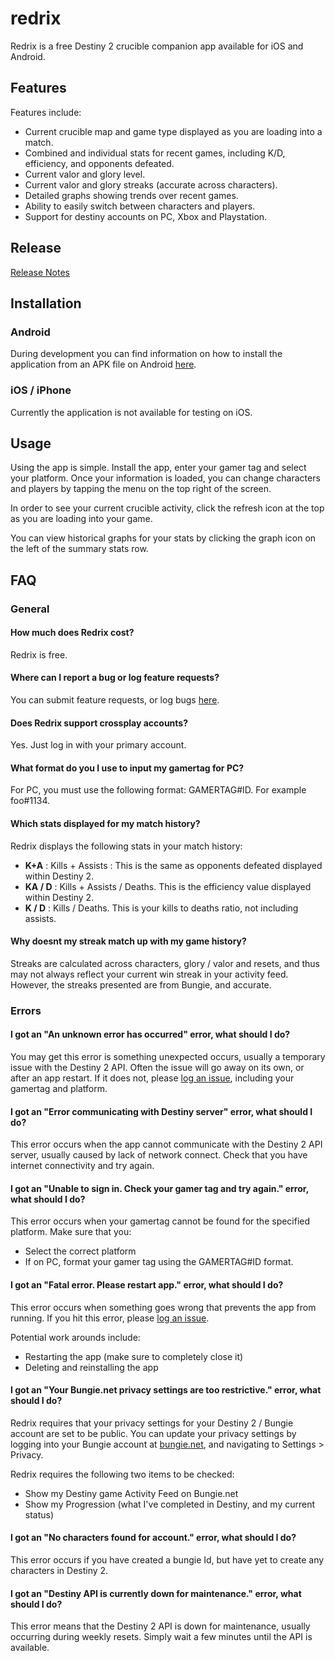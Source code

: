 # redrix
Redrix is a free Destiny 2 crucible companion app available for iOS and Android.

## Features

Features include:
*  Current crucible map and game type displayed as you are loading into a match.
*  Combined and individual stats for recent games, including K/D, efficiency, and opponents defeated.
*  Current valor and glory level.
*  Current valor and glory streaks (accurate across characters).
*  Detailed graphs showing trends over recent games.
*  Ability to easily switch between characters and players.
*  Support for destiny accounts on PC, Xbox and Playstation.

## Release

[Release Notes](RELEASE.md)

## Installation


### Android

During development you can find information on how to install the application from an APK file on Android [here](https://www.lifewire.com/install-apk-on-android-4177185).

### iOS / iPhone

Currently the application is not available for testing on iOS.

## Usage

Using the app is simple. Install the app, enter your gamer tag and select your platform. Once your information is loaded, you can change characters and players by tapping the menu on the top right of the screen.

In order to see your current crucible activity, click the refresh icon at the top as you are loading into your game.

You can view historical graphs for your stats by clicking the graph icon on the left of the summary stats row.

## FAQ

### General

#### How much does Redrix cost?

Redrix is free.

#### Where can I report a bug or log feature requests?

You can submit feature requests, or log bugs [here](https://github.com/mikechambers/redrix/issues).

#### Does Redrix support crossplay accounts?

Yes. Just log in with your primary account.

#### What format do you I use to input my gamertag for PC?

For PC, you must use the following format: GAMERTAG#ID. For example foo#1134.

#### Which stats displayed for my match history?

Redrix displays the following stats in your match history:

*  **K+A** : Kills + Assists : This is the same as opponents defeated displayed within Destiny 2.
*  **KA / D** : Kills + Assists / Deaths. This is the efficiency value displayed within Destiny 2.
*  **K / D** : Kills / Deaths. This is your kills to deaths ratio, not including assists.

#### Why doesnt my streak match up with my game history?

Streaks are calculated across characters, glory / valor and resets, and thus may not always reflect your current win streak in your activity feed. However, the streaks presented are from Bungie, and accurate.

### Errors

#### I got an "An unknown error has occurred" error, what should I do?

You may get this error is something unexpected occurs, usually a temporary issue with the Destiny 2 API. Often the issue will go away on its own, or after an app restart. If it does not, please [log an issue](https://github.com/mikechambers/redrix/issues), including your gamertag and platform.

#### I got an "Error communicating with Destiny server" error, what should I do?

This error occurs when the app cannot communicate with the Destiny 2 API server, usually caused by lack of network connect. Check that you have internet connectivity and try again.

#### I got an "Unable to sign in. Check your gamer tag and try again." error, what should I do?

This error occurs when your gamertag cannot be found for the specified platform. Make sure that you:

* Select the correct platform
* If on PC, format your gamer tag using the GAMERTAG#ID format.

#### I got an "Fatal error. Please restart app." error, what should I do?

This error occurs when something goes wrong that prevents the app from running. If you hit this error, please [log an issue](https://github.com/mikechambers/redrix/issues).

Potential work arounds include:

*  Restarting the app (make sure to completely close it)
*  Deleting and reinstalling the app

#### I got an "Your Bungie.net privacy settings are too restrictive." error, what should I do?

Redrix requires that your privacy settings for your Destiny 2 / Bungie account are set to be public. You can update your privacy settings by logging into your Bungie account at [bungie.net](https://www.bungie.net), and navigating to Settings > Privacy.

Redrix requires the following two items to be checked:

*  Show my Destiny game Activity Feed on Bungie.net
*  Show my Progression (what I've completed in Destiny, and my current status)



#### I got an "No characters found for account." error, what should I do?

This error occurs if you have created a bungie Id, but have yet to create any characters in Destiny 2.

#### I got an "Destiny API is currently down for maintenance." error, what should I do?

This error means that the Destiny 2 API is down for maintenance, usually occurring during weekly resets. Simply wait a few minutes until the API is available.



